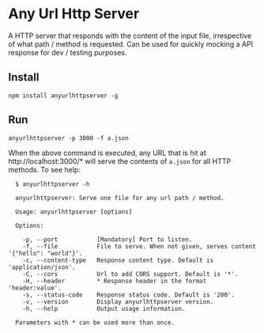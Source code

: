 # Any Url Http Server

A HTTP server that responds with the content of the input file, irrespective of what path / method is requested. Can be used for quickly mocking a API response for dev / testing purposes.

## Install

    npm install anyurlhttpserver -g

## Run

    anyurlhttpserver -p 3000 -f a.json

When the above command is executed, any URL that is hit at http://localhost:3000/* will serve the contents of `a.json` for all HTTP methods. To see help:

```
  $ anyurlhttpserver -h

  anyurlhttpserver: Serve one file for any url path / method.

  Usage: anyurlhttpserver [options]

  Options:

    -p, --port           [Mandatory] Port to listen.
    -f, --file           File to serve. When not given, serves content '{"hello": "world"}'.
    -c, --content-type   Response content type. Default is 'application/json'.
    -C, --cors           Url to add CORS support. Default is '*'.
    -H, --header         * Response header in the format 'header:value'.
    -s, --status-code    Response status code. Default is '200'.
    -v, --version        Display anyurlhttpserver version.
    -h, --help           Output usage information.

  Parameters with * can be used more than once.

```
